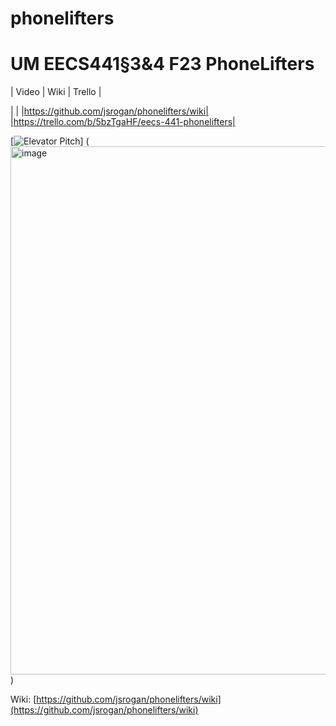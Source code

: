 # phonelifters

# UM EECS441§3&4 F23 PhoneLifters

| Video  |  Wiki |  Trello  |

| | |https://github.com/jsrogan/phonelifters/wiki| |https://trello.com/b/5bzTgaHF/eecs-441-phonelifters|

[![Elevator Pitch](https://user-images.githubusercontent.com/jsrogan/phonelifters/blob/main/docs/elevator%20pitch.png)] (<img width="845" alt="image" src="(https://github.com/jsrogan/phonelifters/blob/main/Pocket%20Trainer.png?raw=true)">)

[Video]: TBD

Wiki: [https://github.com/jsrogan/phonelifters/wiki](https://github.com/jsrogan/phonelifters/wiki)
